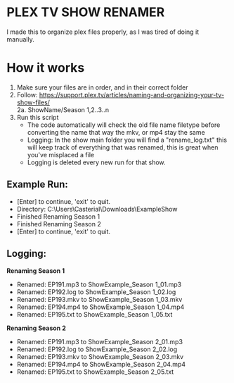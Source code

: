 # PLEX TV SHOW RENAMER

I made this to organize plex files properly, as I was tired of doing it manually.

# How it works

1. Make sure your files are in order, and in their correct folder
2. Follow: https://support.plex.tv/articles/naming-and-organizing-your-tv-show-files/ \
  2a. ShowName/Season 1,2..3..n
3. Run this script
   *   The code automatically will check the old file name filetype before converting the name that way the mkv, or mp4 stay the same
   *   Logging: In the show main folder you will find a "rename_log.txt" this will keep track of everything that was renamed, this is great when you've misplaced a file
     *  Logging is deleted every new run for that show.   

## Example Run:
   *   [Enter] to continue, 'exit' to quit.
   *   Directory: C:\Users\Casterial\Downloads\ExampleShow
   *    Finished Renaming Season 1
   *    Finished Renaming Season 2
   *    [Enter] to continue, 'exit' to quit.

## Logging:
********Renaming Season 1********
* Renamed: EP191.mp3 to ShowExample_Season 1_01.mp3
* Renamed: EP192.log to ShowExample_Season 1_02.log
* Renamed: EP193.mkv to ShowExample_Season 1_03.mkv
* Renamed: EP194.mp4 to ShowExample_Season 1_04.mp4
* Renamed: EP195.txt to ShowExample_Season 1_05.txt

********Renaming Season 2********
* Renamed: EP191.mp3 to ShowExample_Season 2_01.mp3
* Renamed: EP192.log to ShowExample_Season 2_02.log
* Renamed: EP193.mkv to ShowExample_Season 2_03.mkv
* Renamed: EP194.mp4 to ShowExample_Season 2_04.mp4
* Renamed: EP195.txt to ShowExample_Season 2_05.txt

